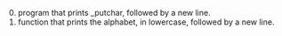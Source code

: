 0. program that prints _putchar, followed by a new line.
1. function that prints the alphabet, in lowercase, followed by a new line.

